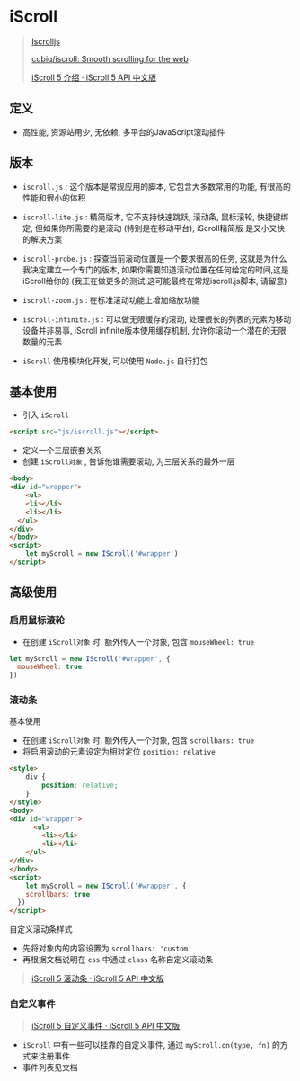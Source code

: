 # iScroll



> [Iscrolljs](https://iscrolljs.com/)
>
> [cubiq/iscroll: Smooth scrolling for the web](https://github.com/cubiq/iscroll)
>
> [iScroll 5 介绍 · iScroll 5 API 中文版](http://caibaojian.com/iscroll-5/)



## 定义

- 高性能, 资源站用少, 无依赖, 多平台的JavaScript滚动插件



## 版本

- `iscroll.js` : 这个版本是常规应用的脚本, 它包含大多数常用的功能, 有很高的性能和很小的体积
- `iscroll-lite.js` : 精简版本, 它不支持快速跳跃, 滚动条, 鼠标滚轮, 快捷键绑定, 但如果你所需要的是滚动 (特别是在移动平台), iScroll精简版 是又小又快的解决方案
- `iscroll-probe.js` : 探查当前滚动位置是一个要求很高的任务, 这就是为什么我决定建立一个专门的版本, 如果你需要知道滚动位置在任何给定的时间,这是iScroll给你的 (我正在做更多的测试,这可能最终在常规iscroll.js脚本, 请留意)
- `iscroll-zoom.js` : 在标准滚动功能上增加缩放功能
- `iscroll-infinite.js` : 可以做无限缓存的滚动, 处理很长的列表的元素为移动设备并非易事, iScroll infinite版本使用缓存机制, 允许你滚动一个潜在的无限数量的元素

- `iScroll` 使用模块化开发, 可以使用 `Node.js` 自行打包



## 基本使用

- 引入 `iScroll`

```html
<script src="js/iscroll.js"></script>
```

- 定义一个三层嵌套关系
- 创建 `iScroll对象` , 告诉他谁需要滚动, 为三层关系的最外一层

```html
<body>
<div id="wrapper">
	<ul>
    <li></li>
    <li></li>
  </ul>
</div>
</body>
<script>
	let myScroll = new IScroll('#wrapper')
</script>
```



## 高级使用



### 启用鼠标滚轮

- 在创建 `iScroll对象` 时, 额外传入一个对象, 包含 `mouseWheel: true`

```js
let myScroll = new IScroll('#wrapper', {
  mouseWheel: true
})
```



### 滚动条

基本使用

- 在创建 `iScroll对象` 时, 额外传入一个对象, 包含 `scrollbars: true`
- 将启用滚动的元素设定为相对定位 `position: relative`

```html
<style>
    div {
        position: relative;
    }
</style>
<body>
<div id="wrapper">
	  <ul>
        <li></li>
        <li></li>
    </ul>
</div>
</body>
<script>
	let myScroll = new IScroll('#wrapper', {
    scrollbars: true
  })
</script>
```

自定义滚动条样式

- 先将对象内的内容设置为 `scrollbars: 'custom'`
- 再根据文档说明在 `css` 中通过 `class` 名称自定义滚动条

> [iScroll 5 滚动条 · iScroll 5 API 中文版](http://caibaojian.com/iscroll-5/scrollers.html)



### 自定义事件

> [iScroll 5 自定义事件 · iScroll 5 API 中文版](http://caibaojian.com/iscroll-5/customevents.html)

- `iScroll` 中有一些可以挂靠的自定义事件, 通过 `myScroll.on(type, fn)` 的方式来注册事件
- 事件列表见文档